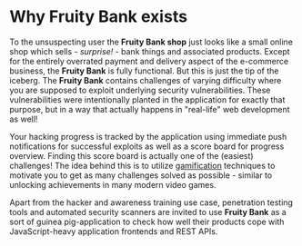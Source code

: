 # Why Fruity Bank exists

To the unsuspecting user the **Fruity Bank shop** just looks like a small online shop which sells - _surprise!_ - bank things and associated products. Except for the entirely overrated payment and delivery aspect of the e-commerce business, the **Fruity Bank** is fully functional. But this is just the tip of the iceberg. The **Fruity Bank** contains  challenges of varying difficulty where you are supposed to exploit underlying security vulnerabilities. These vulnerabilities were intentionally planted in the application for exactly that purpose, but in a way that actually happens in "real-life" web development as well!

Your hacking progress is tracked by the application using immediate push notifications for successful exploits as well as a score board for progress overview. Finding this score board is actually one of the \(easiest\) challenges! The idea behind this is to utilize [gamification](https://en.wikipedia.org/wiki/Gamification) techniques to motivate you to get as many challenges solved as possible - similar to unlocking achievements in many modern video games.

Apart from the hacker and awareness training use case, penetration testing tools and automated security scanners are invited to use **Fruity Bank** as a sort of guinea pig-application to check how well their products cope with JavaScript-heavy application frontends and REST APIs.

## 

